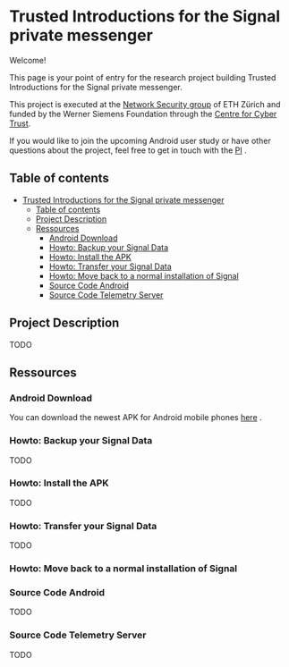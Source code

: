 # Trusted Introductions for the Signal private messenger

Welcome!

This page is your point of entry for the research project building Trusted Introductions for the Signal private messenger.

This project is executed at the [Network Security group](https://netsec.ethz.ch/) of ETH Zürich and funded by the Werner Siemens Foundation through the [Centre for Cyber Trust](https://cyber-trust.org/).

If you would like to join the upcoming Android user study or have other questions about the project, feel free to get in touch with the [PI](https://people.inf.ethz.ch/cgloor) .

## Table of contents

- [Trusted Introductions for the Signal private messenger](#trusted-introductions-for-the-signal-private-messenger)
  - [Table of contents](#table-of-contents)
  - [Project Description](#project-description)
  - [Ressources](#ressources)
    - [Android Download](#android-download)
    - [Howto: Backup your Signal Data](#howto-backup-your-signal-data)
    - [Howto: Install the APK](#howto-install-the-apk)
    - [Howto: Transfer your Signal Data](#howto-transfer-your-signal-data)
    - [Howto: Move back to a normal installation of Signal](#howto-move-back-to-a-normal-installation-of-signal)
    - [Source Code Android](#source-code-android)
    - [Source Code Telemetry Server](#source-code-telemetry-server)


## Project Description
TODO

## Ressources

### Android Download
You can download the newest APK for Android mobile phones [here](https://polybox.ethz.ch/index.php/s/K9mgiDihWqj9dIC) .

### Howto: Backup your Signal Data
TODO

### Howto: Install the APK
TODO

### Howto: Transfer your Signal Data
TODO

### Howto: Move back to a normal installation of Signal

### Source Code Android
TODO

### Source Code Telemetry Server
TODO
